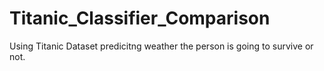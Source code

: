 # Titanic_Classifier_Comparison

Using Titanic Dataset predicitng weather the person is going to survive or not.
